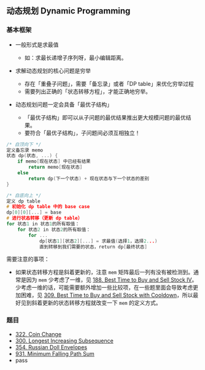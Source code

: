 ## 动态规划 Dynamic Programming

### 基本框架

- 一般形式是求最值
  - 如：求最长递增子序列呀，最小编辑距离。

- 求解动态规划的核心问题是穷举
  - 存在「重叠子问题」，需要「备忘录」或者「DP table」来优化穷举过程
  - 需要列出正确的「状态转移方程」，才能正确地穷举。
- 动态规划问题一定会具备「最优子结构」
  - 「最优子结构」即可以从子问题的最优结果推出更大规模问题的最优结果。
  - 要符合「最优子结构」，子问题间必须互相独立！


```c++
/* 自顶向下 */
定义备忘录 memo
状态 dp(状态, ...) {
	if memo[现在状态] 中已经有结果
        return memo[现在状态]
	else
        return dp(下一个状态) + 现在状态与下一个状态的差别
}

/* 自底向上 */
定义 dp table
# 初始化 dp table 中的 base case
dp[0][0][...] = base
# 进行状态转移（更新 dp table）
for 状态1 in 状态1的所有取值：
	for 状态2 in 状态2的所有取值：
		for ...
			dp[状态1][状态2][...] = 求最值(选择1，选择2...)
			直到转移到我们需要的状态，return dp[最终状态]
```

需要注意的事项：

- 如果状态转移方程是斜着更新的，注意 `mem` 矩阵最后一列有没有被检测到。通常是因为 `mem` 少考虑了一维，见 [188. Best Time to Buy and Sell Stock IV](https://leetcode.com/problems/best-time-to-buy-and-sell-stock-iv/)。少考虑一维的话，可能需要额外增加一些比较项，在一些题里面会导致考虑更加困难，见 [309. Best Time to Buy and Sell Stock with Cooldown](https://leetcode.com/problems/best-time-to-buy-and-sell-stock-with-cooldown/)，所以最好见到斜着更新的状态转移方程就改变一下 `mem` 的定义方式。

### 题目

- [322. Coin Change](https://leetcode.com/problems/coin-change)
- [300. Longest Increasing Subsequence](https://leetcode.com/problems/longest-increasing-subsequence)
- [354. Russian Doll Envelopes](https://leetcode.com/problems/russian-doll-envelopes)
- [931. Minimum Falling Path Sum](https://leetcode.com/problems/minimum-falling-path-sum/)
- pass

